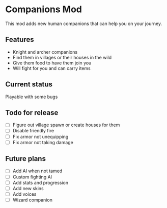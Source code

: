 # Companions Mod

This mod adds new human companions that can help you on your journey.

## Features

- Knight and archer companions
- Find them in villages or their houses in the wild
- Give them food to have them join you
- Will fight for you and can carry items

## Current status
Playable with some bugs

## Todo for release

- [ ] Figure out village spawn or create houses for them
- [ ] Disable friendly fire
- [ ] Fix armor not unequipping
- [ ] Fix armor not taking damage

## Future plans

- [ ] Add AI when not tamed
- [ ] Custom fighting AI
- [ ] Add stats and progression
- [ ] Add new skins
- [ ] Add voices
- [ ] Wizard companion